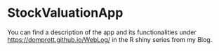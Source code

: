 # StockValuationApp
 
You can find a description of the app and its functionalities under https://domprott.github.io/WebLog/ in the R shiny series from my Blog.
